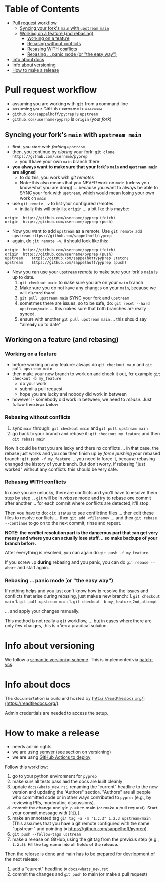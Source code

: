 # Table of Contents

- [Pull request workflow](#pull-request-workflow)
  * [Syncing your fork's `main` with `upstream main`](#syncing-your-fork-s--main--with--upstream-main-)
  * [Working on a feature (and rebasing)](#working-on-a-feature--and-rebasing-)
    + [Working on a feature](#working-on-a-feature)
    + [Rebasing without conflicts](#rebasing-without-conflicts)
    + [Rebasing WITH conflicts](#rebasing-with-conflicts)
    + [Rebasing ... panic mode (or "the easy way")](#rebasing--panic-mode--or--the-easy-way--)
- [Info about docs](#info-about-docs)
- [Info about versioning](#info-about-versioning)
- [How to make a release](#how-to-make-a-release)

# Pull request workflow

- assuming you are working with `git` from a command line
- assuming your GitHub username is `username`
- `github.com/sappelhoff/pyprep` is `upstream`
- `github.com/username/pyprep` is `origin` (your *fork*)

## Syncing your fork's `main` with `upstream main`

- first, you start with *forking* `upstream`
- then, you continue by *cloning* your fork: `git clone https://github.com/username/pyprep`
    - you'll have your own `main` branch there
- **you always want to make sure that your fork's `main` and `upstream main` are aligned**
    - to do this, you work with *git remotes*
    - Note: this also means that you NEVER work on `main` (unless you know
      what you are doing) ... because you want to always be able to SYNC your
      fork with `upstream`, which would mean losing your own work on `main`
- use `git remote -v` to list your configured remotes
    - initially this will only list `origin` ... a bit like this maybe:

```Text
origin	https://github.com/username/pyprep (fetch)
origin	https://github.com/username/pyprep (push)
```

- Now you want to add `upstream` as a remote. Use
  `git remote add upstream https://github.com/sappelhoff/pyprep`
- again, do `git remote -v`, it should look like this:

```Text
origin	https://github.com/username/pyprep (fetch)
origin	https://github.com/username/pyprep (push)
upstream	https://github.com/sappelhoff/pyprep (fetch)
upstream	https://github.com/sappelhoff/pyprep (push)

```

- Now you can use your `upstream` *remote* to make sure your fork's `main` is
  up to date.
    1.  `git checkout main` to make sure you are on your `main` branch
    1. Make sure you do not have any changes on your `main`, because we will
       discard them!
    1. `git pull upstream main` SYNC your fork and `upstream`
    1. sometimes there are issues, so to be safe, do:
       `git reset --hard upstream/main` ... this makes sure that both
       branches are really synced.
    1. ensure with another `git pull upstream main` ... this should say
       "already up to date"

## Working on a feature (and rebasing)

### Working on a feature

- before working on any feature: always do `git checkout main` and
  `git pull upstream main`
- then make your new branch to work on and check it out, for example
  `git checkout -b my_feature`
    - do your work
    - submit a pull request
    - hope you are lucky and nobody did work in between
- however IF somebody did work in between, we need to *rebase*. Just follow the
  steps below

### Rebasing without conflicts

1. sync `main` through: `git checkout main` and `git pull upstream main`
1. go back to your branch and rebase it: `git checkout my_feature` and then
   `git rebase main`

Now it could be that you are lucky and there no conflicts ... in that case, the
rebase just works and you can then finish up by *force pushing* your rebased
branch: `git push -f my_feature` ... you need to force it, because rebasing
changed the history of your branch. But don't worry, if rebasing "just worked"
without any conflicts, this should be very safe.

### Rebasing WITH conflicts

In case you are unlucky, there are conflicts and you'll have to resolve them
step by step ... `git` will be in *rebase* mode and try to rebase one commit
after another ... for each commit where conflicts are detected, it'll stop.

Then you have to do: `git status` to see conflicting files ... then edit these
files to resolve conflicts ... then `git add <filename>` ... and then
`git rebase --continue` to go on to the next commit, rinse and repeat.

**NOTE: the conflict resolution part is the dangerous part that can get very
messy and where you can actually lose stuff ... so make backups of your branch
before.**

After everything is resolved, you can again do `git push -f my_feature`.

If you screw up **during** rebasing and you panic, you can do
`git rebase --abort` and start again.

### Rebasing ... panic mode (or "the easy way")

If nothing helps and you just don't know how to resolve the issues and
conflicts that arise during rebasing, just make a new branch:
    1. `git checkout main`
    1. `git pull upstream main`
    1. `git checkout -b my_feature_2nd_attempt`

... and apply your changes manually.

This method is not really a `git` workflow, ... but in cases where there are
only few changes, this is often a practical solution.

# Info about versioning

We follow a [semantic versioning scheme](https://semver.org/).
This is implemented via [hatch-vcs](https://github.com/ofek/hatch-vcs).

# Info about docs

The documentation is build and hosted by [https://readthedocs.org/](https://readthedocs.org/).

Admin credentials are needed to access the setup.

# How to make a release

- needs admin rights
- we are using [semver](https://semver.org/) (see section on versioning)
- we are using [GitHub Actions to deploy](./workflows/release.yml)

Follow this workflow:

1. go to your python environment for `pyprep`
1. make sure all tests pass and the docs are built cleanly
1. update `docs/whats_new.rst`, renaming the "current" headline to the new
   version and updating the "Authors" section. "Authors" are all people
   who committed code or in other ways contributed to `pyprep` (e.g., by
   reviewing PRs, moderating discussions).
1. commit the change and `git push` to main (or make a pull request).
   Start your commit message with `[REL]`.
1. make an annotated tag `git tag -a -m "1.2.3" 1.2.3 upstream/main` (This
   assumes that you have a git remote configured with the name "upstream" and
   pointing to https://github.com/sappelhoff/pyprep).
1. `git push --follow-tags upstream`
1. make a release on GitHub, using the git tag from the previous step (e.g.,
   `1.2.3`). Fill the tag name into all fields of the release.

Then the release is done and main has to be prepared for development of the
next release:

1. add a "current" headline to `docs/whats_new.rst`
1. commit the changes and `git push` to main (or make a pull request)
